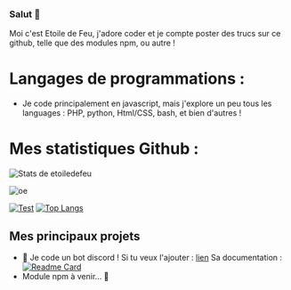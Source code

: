 ### Salut 👋


Moi c'est Etoile de Feu, j'adore coder et je compte poster des trucs sur ce github, telle que des modules npm, ou autre !




<h1>Langages de programmations :</h1>

+ Je code principalement en javascript, mais j'explore un peu tous les languages : PHP, python, Html/CSS, bash, et bien d'autres !

<h1>Mes statistiques Github :</h1>

![Stats de etoiledefeu](https://github-readme-stats.vercel.app/api?username=etoiledefeu&show_icons=true&theme=tokyonight)

![oe](https://komarev.com/ghpvc/?username=etoiledefeu&color=blue)

[![Test](https://github-readme-stats.vercel.app/api/top-langs/?username=etoiledefeu&size_weight=0.5&count_weight=0.5)](https://github.com)
[![Top Langs](https://github-readme-stats.vercel.app/api/top-langs/?username=etoiledefeu)](https://github.com)

<h2> Mes principaux projets </h2>

+ 🤖 Je code un bot discord ! Si tu veux l'ajouter : [lien](https://top.gg/bot/988866995393024040)
Sa documentation : [![Readme Card](https://github-readme-stats.vercel.app/api/pin/?username=etoiledefeu&repo=sbot-docs)](https://github.com/etoiledefeu/sbot-docs)
+ Module npm à venir... 👀


